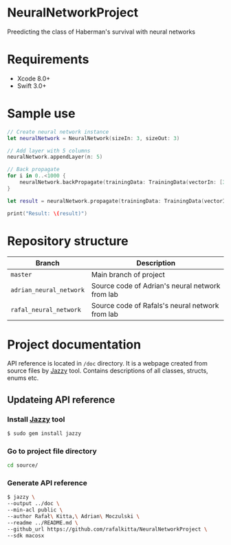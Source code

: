 # NeuralNetworkProject
Preedicting the class of Haberman's survival with neural networks


# Requirements
- Xcode 8.0+
- Swift 3.0+


# Sample use
```swift
// Create neural network instance
let neuralNetwork = NeuralNetwork(sizeIn: 3, sizeOut: 3)

// Add layer with 5 columns
neuralNetwork.appendLayer(n: 5)

// Back propagate
for i in 0..<1000 {
    neuralNetwork.backPropagate(trainingData: TrainingData(vectorIn: [3, 4, 5], vectorOut: [0.1, 0.2, 0.3]))
}

let result = neuralNetwork.propagate(trainingData: TrainingData(vectorIn: [3, 4, 5], vectorOut: []))

print("Result: \(result)")
```


# Repository structure

Branch | Description
--- | ---
`master` | Main branch of project
`adrian_neural_network` | Source code of Adrian's neural network from lab
`rafal_neural_network`  | Source code of Rafals's neural network from lab


# Project documentation
API reference is located in `/doc` directory. It is a webpage created from source files by [Jazzy](https://github.com/realm/jazzy) tool. Contains descriptions of all classes, structs, enums etc. 

## Updateing API reference
### Install [Jazzy](https://github.com/realm/jazzy) tool
```sh
$ sudo gem install jazzy
```

### Go to project file directory
```sh
cd source/
```

### Generate API reference
```sh
$ jazzy \
--output ../doc \
--min-acl public \
--author Rafał\ Kitta,\ Adrian\ Moczulski \
--readme ../README.md \
--github_url https://github.com/rafalkitta/NeuralNetworkProject \
--sdk macosx
```

